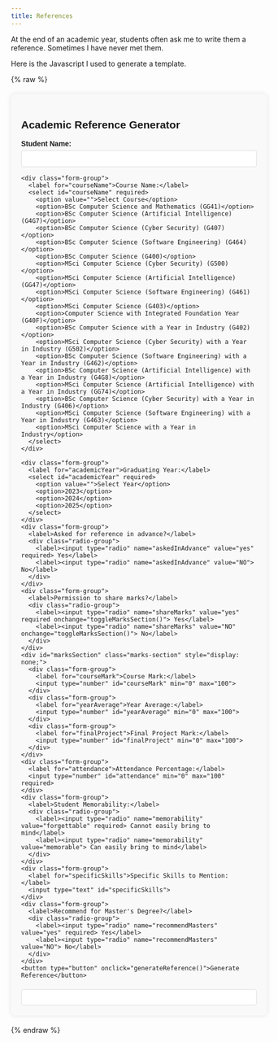 ```yaml
---
title: References
---
```


At the end of an academic year, students often ask me to write them a reference. Sometimes I have never met them.  

Here is the Javascript I used to generate a template. 


{% raw %}
<style>
  .reference-form {
    font-family: Arial, sans-serif;
    max-width: 800px;
    margin: 20px auto;
    padding: 20px;
    background: #f9f9f9;
    border-radius: 8px;
    box-shadow: 0 0 10px rgba(0,0,0,0.1);
  }
  .form-group {
    margin-bottom: 15px;
  }
  label {
    display: block;
    margin-bottom: 5px;
    font-weight: bold;
  }
  input[type="text"], input[type="number"] {
    width: 100%;
    padding: 8px;
    border: 1px solid #ddd;
    border-radius: 4px;
    box-sizing: border-box;
  }
  .radio-group {
    display: flex;
    justify-content: space-between;
  }
  button {
    display: block;
    width: 100%;
    padding: 10px;
    background-color: #4CAF50;
    color: white;
    border: none;
    border-radius: 5px;
    cursor: pointer;
    margin-top: 20px;
  }
  button:hover {
    background-color: #45a049;
  }
  #generatedReference {
    background-color: #fff;
    border: 1px solid #ddd;
    padding: 15px;
    border-radius: 5px;
    white-space: pre-wrap;
    margin-top: 20px;
  }
  .marks-section {
    border: 1px solid #ddd;
    padding: 15px;
    margin-top: 15px;
    border-radius: 5px;
  }
</style>

<div class="reference-form">
  <h2>Academic Reference Generator</h2>
  <form id="referenceForm">
    <div class="form-group">
      <label for="studentName">Student Name:</label>
      <input type="text" id="studentName" required>
    </div>

    <div class="form-group">
      <label for="courseName">Course Name:</label>
      <select id="courseName" required>
        <option value="">Select Course</option>
        <option>BSc Computer Science and Mathematics (GG41)</option>
        <option>BSc Computer Science (Artificial Intelligence) (G4G7)</option>
        <option>BSc Computer Science (Cyber Security) (G407)</option>
        <option>BSc Computer Science (Software Engineering) (G464)</option>
        <option>BSc Computer Science (G400)</option>
        <option>MSci Computer Science (Cyber Security) (G500)</option>
        <option>MSci Computer Science (Artificial Intelligence) (GG47)</option>
        <option>MSci Computer Science (Software Engineering) (G461)</option>
        <option>MSci Computer Science (G403)</option>
        <option>Computer Science with Integrated Foundation Year (G40F)</option>
        <option>BSc Computer Science with a Year in Industry (G402)</option>
        <option>MSci Computer Science (Cyber Security) with a Year in Industry (G502)</option>
        <option>BSc Computer Science (Software Engineering) with a Year in Industry (G462)</option>
        <option>BSc Computer Science (Artificial Intelligence) with a Year in Industry (G4G8)</option>
        <option>MSci Computer Science (Artificial Intelligence) with a Year in Industry (GG74)</option>
        <option>BSc Computer Science (Cyber Security) with a Year in Industry (G406)</option>
        <option>MSci Computer Science (Software Engineering) with a Year in Industry (G463)</option>
        <option>MSci Computer Science with a Year in Industry</option>
      </select>
    </div>

    <div class="form-group">
      <label for="academicYear">Graduating Year:</label>
      <select id="academicYear" required>
        <option value="">Select Year</option>
        <option>2023</option>
        <option>2024</option>
        <option>2025</option>
      </select>
    </div>
    <div class="form-group">
      <label>Asked for reference in advance?</label>
      <div class="radio-group">
        <label><input type="radio" name="askedInAdvance" value="yes" required> Yes</label>
        <label><input type="radio" name="askedInAdvance" value="NO"> No</label>
      </div>
    </div>
    <div class="form-group">
      <label>Permission to share marks?</label>
      <div class="radio-group">
        <label><input type="radio" name="shareMarks" value="yes" required onchange="toggleMarksSection()"> Yes</label>
        <label><input type="radio" name="shareMarks" value="NO" onchange="toggleMarksSection()"> No</label>
      </div>
    </div>
    <div id="marksSection" class="marks-section" style="display: none;">
      <div class="form-group">
        <label for="courseMark">Course Mark:</label>
        <input type="number" id="courseMark" min="0" max="100">
      </div>
      <div class="form-group">
        <label for="yearAverage">Year Average:</label>
        <input type="number" id="yearAverage" min="0" max="100">
      </div>
      <div class="form-group">
        <label for="finalProject">Final Project Mark:</label>
        <input type="number" id="finalProject" min="0" max="100">
      </div>
    </div>
    <div class="form-group">
      <label for="attendance">Attendance Percentage:</label>
      <input type="number" id="attendance" min="0" max="100" required>
    </div>
    <div class="form-group">
      <label>Student Memorability:</label>
      <div class="radio-group">
        <label><input type="radio" name="memorability" value="forgettable" required> Cannot easily bring to mind</label>
        <label><input type="radio" name="memorability" value="memorable"> Can easily bring to mind</label>
      </div>
    </div>
    <div class="form-group">
      <label for="specificSkills">Specific Skills to Mention:</label>
      <input type="text" id="specificSkills">
    </div>
    <div class="form-group">
      <label>Recommend for Master's Degree?</label>
      <div class="radio-group">
        <label><input type="radio" name="recommendMasters" value="yes" required> Yes</label>
        <label><input type="radio" name="recommendMasters" value="NO"> No</label>
      </div>
    </div>
    <button type="button" onclick="generateReference()">Generate Reference</button>
  </form>
  <div id="generatedReference"></div>
</div>

<script>
  function toggleMarksSection() {
    const marksSection = document.getElementById('marksSection');
    const shareMarks = document.querySelector('input[name="shareMarks"]:checked').value;
    marksSection.style.display = shareMarks === 'yes' ? 'block' : 'none';
  }

  function generateReference() {
    const form = document.getElementById('referenceForm');
    const reference = document.getElementById('generatedReference');
    
    const studentName = document.getElementById('studentName').value;
    const courseName = document.getElementById('courseName').value;
    const academicYear = document.getElementById('academicYear').value;
    const askedInAdvance = form.askedInAdvance.value;
    const shareMarks = form.shareMarks.value;
    const courseMark = document.getElementById('courseMark').value;
    const yearAverage = document.getElementById('yearAverage').value;
    const finalProject = document.getElementById('finalProject').value;
    const attendance = document.getElementById('attendance').value;
    const memorability = form.memorability.value;
    const specificSkills = document.getElementById('specificSkills').value;
    const recommendMasters = form.recommendMasters.value;

    if (!studentName || !courseName || !academicYear || !askedInAdvance || !shareMarks || !attendance || !memorability || !recommendMasters) {
      alert('Please fill in all required fields.');
      return;
    }

    let referenceText = `${studentName} attended my module on Security Management as part of their ${courseName} degree in the academic year ${academicYear}. They ${askedInAdvance === 'yes' ? 'did' : 'did not'} ask me in advance if I would provide a reference. They ${shareMarks === 'yes' ? 'have' : 'have not'} given me permission to share their marks`;

    if (shareMarks === 'yes' && courseMark && yearAverage && finalProject) {
      referenceText += ` for the course (${courseMark}), their average for the year (${yearAverage}), and their final project (${finalProject}).`;
    } else {
      referenceText += '.';
    }

    referenceText += `\n\nTheir (actual, measured by a secure system) attendance was ${attendance}%.`;

    referenceText += `\n\nThe course I teach has around 180 students and I`;

    if (memorability === 'forgettable') {
      referenceText += ` cannot easily bring ${studentName} to mind, which suggests that they pay their fees, submit work on time, and don't cause any trouble.`;
    } else {
      referenceText += ` can easily bring ${studentName} to mind. They were engaged, sensible and produced good work.`;
    }

    if (specificSkills) {
      referenceText += `\n\nThey have asked me to specifically talk about their skills in ${specificSkills}, and I am happy to do so…`;
    }

    if (recommendMasters === 'yes') {
      referenceText += `\n\nI have no hesitation in recommending ${studentName} to a Master's Degree.`;
    }

    reference.textContent = referenceText;
  }
</script>
{% endraw %}
